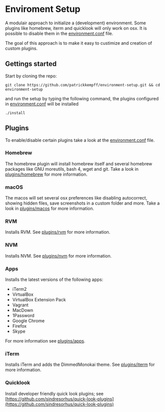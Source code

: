 # Enviroment Setup

A modulair approach to initialize a (development) environment. Some plugins like homebrew, iterm and quicklook will only work on osx. It is possible to disable them in the [environment.conf](environment.conf) file. 

The goal of this approach is to make it easy to custimize and creation of custom plugins.

## Gettings started

Start by cloning the repo:

	git clone https://github.com/patrickkempff/environment-setup.git && cd environment-setup

and run the setup by typing the following command, the plugins configured in [environment.conf](environment.conf) will be installed

	./install


## Plugins

To enable/disable certain plugins take a look at the [environment.conf](environment.conf) file.

### Homebrew

The homebrew plugin will install homebrew itself and several homebrew packages like GNU moreutils, bash 4, wget and git. Take a look in [plugins/homebrew](plugins/homebrew) for more information.

### macOS

The macos will set several osx preferences like disabling autocorrect, showing hidden files, save screenshots in a custom folder and more. Take a look in [plugins/macos](plugins/macos) for more information.
	
### RVM

Installs RVM. See [plugins/rvm](plugins/rvm) for more information.
	
### NVM

Installs NVM. See [plugins/nvm](plugins/nvm) for more information.
	
### Apps

Installs the latest versions of the following apps:

* iTerm2
* VirtualBox
* VirtualBox Extension Pack
* Vagrant
* MacDown
* 1Password
* Google Chrome
* Firefox
* Skype

For more information see [plugins/apps](plugins/apps).
		
	
### iTerm

Installs iTerm and adds the DimmedMonokai theme. See [plugins/iterm](plugins/iterm) for more information.
		
### Quicklook

Install developer friendly quick look plugins; see [https://github.com/sindresorhus/quick-look-plugins](https://github.com/sindresorhus/quick-look-plugins)
		